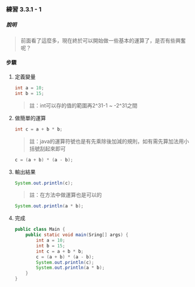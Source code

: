 ### 練習 3.3.1 - 1

##### 說明
> 前面看了這麼多，現在終於可以開始做一些基本的運算了，是否有些興奮呢？

#### 步驟
1. 定義變量
    ```java
    int a = 10;
    int b = 15;
    ```
    > 註：int可以存的值的範圍再2^31-1 ~ -2^31之間

2. 做簡單的運算
    ```java
    int c = a + b * b;
    ```
    > 註：java的運算符號也是有先乘除後加減的規則，如有需先算加法用小括號刮起來即可
    ```java
    c = (a + b) * (a - b);
    ```

3. 輸出結果
    ```java
    System.out.println(c);
    ```
    > 註：在方法中做運算也是可以的
    ```java
    System.out.println(a * b);
    ```

5. 完成
    ```java
    public class Main {
        public static void main(Sring[] args) {
            int a = 10;
            int b = 15;
            int c = a + b * b;
            c = (a + b) * (a - b);
            System.out.println(c);
            System.out.println(a * b);
        }
    }
    ```